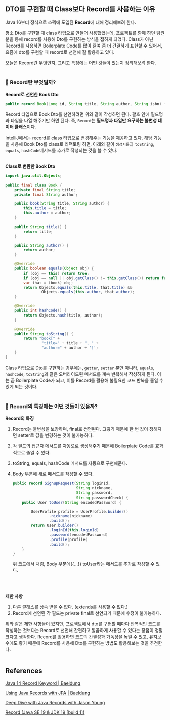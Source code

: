 ## DTO를 구현할 때 Class보다 Record를 사용하는 이유

Java 16부터 정식으로 스펙에 도입된 **Record**에 대해 정리해보려 한다.

평소 Dto를 구현할 때 class 타입으로 만들어 사용했었는데, 프로젝트를 함께 하던 팀원 분을 통해 record를 사용해 Dto를 구현하는 방식을 접하게 되었다. Class가 아닌 Record를 사용하면 Boilerplate Code를 많이 줄여 좀 더 간결하게 표현할 수 있어서, 요즘에 dto를 구현할 때 record로 선언해 잘 활용하고 있다. 

오늘은 Record란 무엇인지, 그리고 특징에는 어떤 것들이 있는지 정리해보려 한다.
<br>
<br>

### 📌 Record란 무엇일까?
**Record로 선언한 Book Dto**

```java
public record Book(Long id, String title, String author, String isbn) {}

```

Record 타입으로 Book Dto를 선언하려면 위와 같이 작성하면 된다. 괄호 안에 필드명과 타입을 나열 해주기만 하면 된다. 즉, `Record`는 **필드명과 타입만 요구하는 불변성 데이터 클래스**이다.

IntelliJ에서는 record를 class 타입으로 변경해주는 기능을 제공하고 있다. 해당 기능을 사용해 Book Dto를 class로 리팩토링 하면, 아래와 같이 `생성자들`과 `toString`, `equals`, `hashCode`메서드를 추가로 작성되는 것을 볼 수 있다.
<br>
<br>

**Class로 변환한 Book Dto**

```java
import java.util.Objects;

public final class Book {
    private final String title;
    private final String author;

    public book(String title, String author) {
        this.title = title;
        this.author = author;
    }

    public String title() {
        return title;
    }

    public String author() {
        return author;
    }

    @Override
    public boolean equals(Object obj) {
        if (obj == this) return true;
        if (obj == null || obj.getClass() != this.getClass()) return false;
        var that = (book) obj;
        return Objects.equals(this.title, that.title) &&
                Objects.equals(this.author, that.author);
    }

    @Override
    public int hashCode() {
        return Objects.hash(title, author);
    }

    @Override
    public String toString() {
        return "book[" +
                "title=" + title + ", " +
                "author=" + author + ']';
    }
}
```

Class 타입으로 Dto를 구현하는 경우에는, `getter`, `setter` 뿐만 아니라, `equals`, `hashCode`, `toString`과 같은 오버라이드된 메서드를 계속 반복해서 작성하게 된다. 이는 곧 Boilerplate Code가 되고, 이를 Record를 활용해 불필요한 코드 반복을 줄일 수 있게 되는 것이다.
<br>
<br>

### 📌 Record의 특징에는 어떤 것들이 있을까?
**Record의 특징**
1. Record는 불변성을 보장하며, final로 선언된다. 그렇기 때문에 한 번 값이 정해지면 setter로 값을 변경하는 것이 불가능하다.
2. 각 필드의 접근자 메서드를 자동으로 생성해주기 때문에 Boilerplate Code를 효과적으로 줄일 수 있다.
3. toString, equals, hashCode 메서드를 자동으로 구현해준다.
4. Body 부분에 새로 메서드를 작성할 수 있다.
    
    ```java
    public record SignupRequest(String loginId,
                                String nickname,
                                String password,
                                String passwordCheck) {
        public User toUser(String encodedPassword) {
    
            UserProfile profile = UserProfile.builder()
                    .nickname(nickname)
                    .build();
            return User.builder()
                    .loginId(this.loginId)
                    .password(encodedPassword)
                    .profile(profile)
                    .build();
        }
    }
    ```
    
    위 코드에서 처럼, Body 부분에({…}) toUser라는 메서드를 추가로 작성할 수 있다.
<br>
<br>

**제한 사항**
1. 다른 클래스를 상속 받을 수 없다. (extends를 사용할 수 없다.)
2. Record에 선언된 각 필드는 private final로 선언되기 때문에 수정이 불가능하다.

위와 같은 제한 사항들이 있지만, 프로젝트에서 dto를 구현할 때마다 반복적인 코드를 작성하는 것보다는 Record로 선언해 간편하고 깔끔하게 사용할 수 있다는 장점이 정말 크다고 생각한다. 
Record를 활용하면 코드의 간결성과 가독성을 높일 수 있고, 유지보수에도 좋기 때문에 Record를 사용해 Dto를 구현하는 방법도 활용해보는 것을  추천한다.
<br>
<br>

## References
[Java 14 Record Keyword | Baeldung](https://www.baeldung.com/java-record-keyword)

[Using Java Records with JPA | Baeldung](https://www.baeldung.com/spring-jpa-java-records)

[Deep Dive with Java Records with Jason Young](https://www.youtube.com/watch?v=eC5X0NEZ8hE)

[Record (Java SE 19 & JDK 19 [build 1])](https://download.java.net/java/early_access/panama/docs/api/java.base/java/lang/Record.html)
